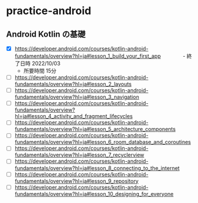 # practice-android

## Android Kotlin の基礎

- [x] https://developer.android.com/courses/kotlin-android-fundamentals/overview?hl=ja#lesson_1_build_your_first_app
　　　　- 終了日時 2022/10/03
  - 所要時間 15分
- [ ] https://developer.android.com/courses/kotlin-android-fundamentals/overview?hl=ja#lesson_2_layouts
- [ ] https://developer.android.com/courses/kotlin-android-fundamentals/overview?hl=ja#lesson_3_navigation
- [ ] https://developer.android.com/courses/kotlin-android-fundamentals/overview?hl=ja#lesson_4_activity_and_fragment_lifecycles
- [ ] https://developer.android.com/courses/kotlin-android-fundamentals/overview?hl=ja#lesson_5_architecture_components
- [ ] https://developer.android.com/courses/kotlin-android-fundamentals/overview?hl=ja#lesson_6_room_database_and_coroutines
- [ ] https://developer.android.com/courses/kotlin-android-fundamentals/overview?hl=ja#lesson_7_recyclerview
- [ ] https://developer.android.com/courses/kotlin-android-fundamentals/overview?hl=ja#lesson_8_connecting_to_the_internet
- [ ] https://developer.android.com/courses/kotlin-android-fundamentals/overview?hl=ja#lesson_9_repository
- [ ] https://developer.android.com/courses/kotlin-android-fundamentals/overview?hl=ja#lesson_10_designing_for_everyone
